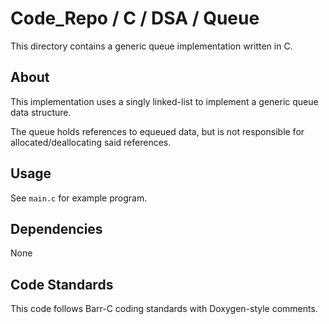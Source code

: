 # Code_Repo / C / DSA / Queue

This directory contains a generic queue implementation written in C.

## About

This implementation uses a singly linked-list to implement a generic queue data structure.

The queue holds references to equeued data, but is not responsible for allocated/deallocating said references.

## Usage

See `main.c` for example program.

## Dependencies

None

## Code Standards

This code follows Barr-C coding standards with Doxygen-style comments.
